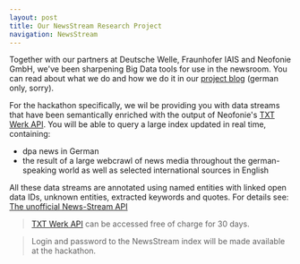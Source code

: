 ```yaml
---
layout: post
title: Our NewsStream Research Project
navigation: NewsStream
---
```


Together with our partners at Deutsche Welle, Fraunhofer IAIS and Neofonie GmbH, we've been sharpening Big Data tools for use in the newsroom. You can read about what we do and how we do it in our [project blog](http://newsstreamproject.org/) (german only, sorry).

For the hackathon specifically, we wil be providing you with data streams that have been semantically enriched with the output of Neofonie's [TXT Werk API](http://txtwerk.de/). You will be able to query a large index updated in real time, containing:

  * dpa news in German 
  * the result of a large webcrawl of news media throughout the german-speaking world as well as selected international sources in English
  
All these data streams are annotated using named entities with linked open data IDs, unknown entities, extracted keywords and quotes. For details see: [The unofficial News-Stream API](https://github.com/dpa-newslab/tickertools2016/blob/master/neofonie/EnglischHowToHackathon.md)

> [TXT Werk API](http://txtwerk.de/) can be accessed free of charge for 30 days.

> Login and password to the NewsStream index will be made available at the hackathon. 
